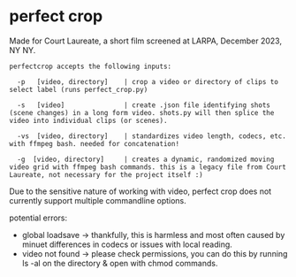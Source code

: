 # perfect crop

Made for Court Laureate, a short film screened at LARPA, December 2023, NY NY.

```
perfectcrop accepts the following inputs:

  -p   [video, directory]    | crop a video or directory of clips to select label (runs perfect_crop.py)

  -s   [video]               | create .json file identifying shots (scene changes) in a long form video. shots.py will then splice the video into individual clips (or scenes).
  
  -vs  [video, directory]    | standardizes video length, codecs, etc. with ffmpeg bash. needed for concatenation!
  
  -g  [video, directory]     | creates a dynamic, randomized moving video grid with ffmpeg bash commands. this is a legacy file from Court Laureate, not necessary for the project itself :)
```

Due to the sensitive nature of working with video, perfect crop does not currently support multiple commandline options.

potential errors:
  * global loadsave ->   thankfully, this is harmless and most often caused by minuet differences in codecs or issues with local reading.
  * video not found ->   please check permissions, you can do this by running ls -al on the directory & open with chmod commands.

